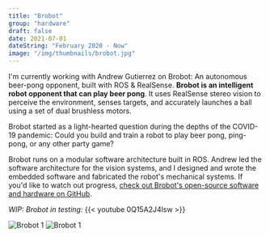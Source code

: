```yaml
---
title: "Brobot"
group: "hardware"
draft: false
date: 2021-07-01
dateString: "February 2020 - Now"
image: "/img/thumbnails/brobot.jpg"
---
```



I'm currently working with Andrew Gutierrez on Brobot: An autonomous beer-pong opponent, built with ROS & RealSense.
**Brobot is an intelligent robot opponent that can play beer pong**. It uses RealSense stereo vision to perceive the environment, senses targets, and accurately launches a ball using a set of dual brushless motors.

Brobot started as a light-hearted question during the depths of the COVID-19 pandemic: Could you build and train a robot to play beer pong, ping-pong, or any other party game? 

Brobot runs on a modular software architecture built in ROS. Andrew led the software architecture for the vision systems, and I designed and wrote the embedded software and fabricated the robot's mechanical systems. If you'd like to watch out progress, [check out Brobot's open-source software and hardware
on GitHub](https://github.com/pongrobot).

*WIP: Brobot in testing:*
{{< youtube 0Q15A2J4lsw >}}
<br/>

![Brobot 1](/img/beer-pong-robot/IMG_4497.JPEG)
![Brobot 1](/img/beer-pong-robot/IMG_4498.JPEG)
